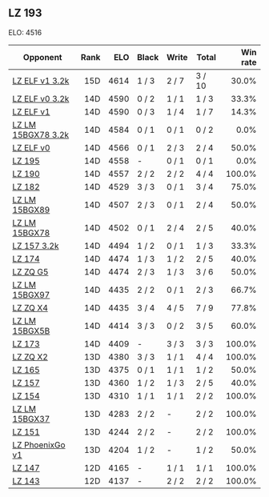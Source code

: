 ## LZ 193 ##

ELO: 4516

Opponent | Rank | ELO | Black | Write | Total | Win rate
---------|-----:|----:|-------|-------|-------|-------:
[LZ ELF v1 3.2k](LZ%20ELF%20v1%203.2k.md) | 15D | 4614 | 1 / 3 | 2 / 7 | 3 / 10 | 30.0%
[LZ ELF v0 3.2k](LZ%20ELF%20v0%203.2k.md) | 14D | 4590 | 0 / 2 | 1 / 1 | 1 / 3 | 33.3%
[LZ ELF v1](LZ%20ELF%20v1.md) | 14D | 4590 | 0 / 3 | 1 / 4 | 1 / 7 | 14.3%
[LZ LM 15BGX78 3.2k](LZ%20LM%2015BGX78%203.2k.md) | 14D | 4584 | 0 / 1 | 0 / 1 | 0 / 2 | 0.0%
[LZ ELF v0](LZ%20ELF%20v0.md) | 14D | 4566 | 0 / 1 | 2 / 3 | 2 / 4 | 50.0%
[LZ 195](LZ%20195.md) | 14D | 4558 | - | 0 / 1 | 0 / 1 | 0.0%
[LZ 190](LZ%20190.md) | 14D | 4557 | 2 / 2 | 2 / 2 | 4 / 4 | 100.0%
[LZ 182](LZ%20182.md) | 14D | 4529 | 3 / 3 | 0 / 1 | 3 / 4 | 75.0%
[LZ LM 15BGX89](LZ%20LM%2015BGX89.md) | 14D | 4507 | 2 / 3 | 0 / 1 | 2 / 4 | 50.0%
[LZ LM 15BGX78](LZ%20LM%2015BGX78.md) | 14D | 4502 | 0 / 1 | 2 / 4 | 2 / 5 | 40.0%
[LZ 157 3.2k](LZ%20157%203.2k.md) | 14D | 4494 | 1 / 2 | 0 / 1 | 1 / 3 | 33.3%
[LZ 174](LZ%20174.md) | 14D | 4474 | 1 / 3 | 1 / 2 | 2 / 5 | 40.0%
[LZ ZQ G5](LZ%20ZQ%20G5.md) | 14D | 4474 | 2 / 3 | 1 / 3 | 3 / 6 | 50.0%
[LZ LM 15BGX97](LZ%20LM%2015BGX97.md) | 14D | 4435 | 2 / 2 | 0 / 1 | 2 / 3 | 66.7%
[LZ ZQ X4](LZ%20ZQ%20X4.md) | 14D | 4435 | 3 / 4 | 4 / 5 | 7 / 9 | 77.8%
[LZ LM 15BGX5B](LZ%20LM%2015BGX5B.md) | 14D | 4414 | 3 / 3 | 0 / 2 | 3 / 5 | 60.0%
[LZ 173](LZ%20173.md) | 14D | 4409 | - | 3 / 3 | 3 / 3 | 100.0%
[LZ ZQ X2](LZ%20ZQ%20X2.md) | 13D | 4380 | 3 / 3 | 1 / 1 | 4 / 4 | 100.0%
[LZ 165](LZ%20165.md) | 13D | 4375 | 0 / 1 | 1 / 1 | 1 / 2 | 50.0%
[LZ 157](LZ%20157.md) | 13D | 4360 | 1 / 2 | 1 / 3 | 2 / 5 | 40.0%
[LZ 154](LZ%20154.md) | 13D | 4310 | 1 / 1 | 1 / 1 | 2 / 2 | 100.0%
[LZ LM 15BGX37](LZ%20LM%2015BGX37.md) | 13D | 4283 | 2 / 2 | - | 2 / 2 | 100.0%
[LZ 151](LZ%20151.md) | 13D | 4244 | 2 / 2 | - | 2 / 2 | 100.0%
[LZ PhoenixGo v1](LZ%20PhoenixGo%20v1.md) | 13D | 4204 | 1 / 2 | - | 1 / 2 | 50.0%
[LZ 147](LZ%20147.md) | 12D | 4165 | - | 1 / 1 | 1 / 1 | 100.0%
[LZ 143](LZ%20143.md) | 12D | 4137 | - | 2 / 2 | 2 / 2 | 100.0%
